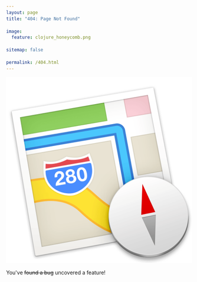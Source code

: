 ```yaml
---
layout: page
title: "404: Page Not Found"

image:
  feature: clojure_honeycomb.png

sitemap: false

permalink: /404.html
---  
```


<img src="/images/maps_image.png" id="_404map" />

You've <span style="text-decoration:line-through">found a bug</span> uncovered a feature!

<script type="text/javascript">
  var GOOG_FIXURL_LANG = 'en';
  var GOOG_FIXURL_SITE = '{{ site.url }}'
</script>
<script type="text/javascript"
  src="http://linkhelp.clients.google.com/tbproxy/lh/wm/fixurl.js">
</script>
